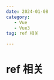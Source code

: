 ```yaml
---
date: 2024-01-08
category: 
   - Vue
   - Vue3
tag: ref 相关

---
```


# ref 相关

<script>



</script>

